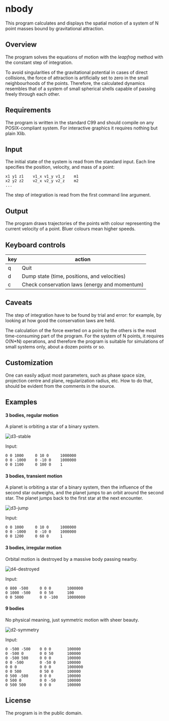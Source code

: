 # nbody
This program calculates and displays the spatial motion of a system of
N point masses bound by gravitational attraction.

## Overview
The program solves the equations of motion with the *leapfrog* method
with the constant step of integration.

To avoid singularities of the gravitational potential in cases of direct
collisions, the force of attraction is artificially set to zero in the
small neighbourhoods of the points. Therefore, the calculated dynamics
resembles that of a system of small spherical shells capable of passing
freely through each other.

## Requirements
The program is written in the standard C99 and should compile on any
POSIX-compliant system. For interactive graphics it requires nothing but
plain Xlib.

## Input
The initial state of the system is read from the standard input. Each
line specifies the position, velocity, and mass of a point:

    x1 y1 z1    v1_x v1_y v1_z    m1
    x2 y2 z2    v2_x v2_y v2_z    m2
    ...

The step of integration is read from the first command line argument.

## Output
The program draws trajectories of the points with colour representing the
current velocity of a point. Bluer colours mean higher speeds.

## Keyboard controls
key | action
----|-------
q   | Quit
d   | Dump state (time, positions, and velocities)
c   | Check conservation laws (energy and momentum)

## Caveats
The step of integration have to be found by trial and error: for
example, by looking at how good the conservation laws are held.

The calculation of the force exerted on a point by the others is the
most time-consuming part of the program. For the system of N points, it
requires O(N*N) operations, and therefore the program is suitable for
simulations of small systems only, about a dozen points or so.

## Customization
One can easily adjust most parameters, such as phase space size,
projection centre and plane, regularization radius, etc. How to do that,
should be evident from the comments in the source.

## Examples
#### 3 bodies, regular motion
A planet is orbiting a star of a binary system.

![d3-stable](https://user-images.githubusercontent.com/29631214/31562119-e9a6d8a4-b062-11e7-849f-773c66905f45.png)

Input:

    0 0 1000     0 10 0     1000000
    0 0 -1000    0 -10 0    1000000
    0 0 1100     0 100 0    1

#### 3 bodies, transient motion
A planet is orbiting a star of a binary system, then the influence of
the second star outweighs, and the planet jumps to an orbit around the
second star. The planet jumps back to the first star at the next
encounter.

![d3-jump](https://user-images.githubusercontent.com/29631214/31562118-e985d23a-b062-11e7-8b1a-d5355ab7e1e3.png)

Input:

    0 0 1000     0 10 0     1000000
    0 0 -1000    0 -10 0    1000000
    0 0 1200     0 60 0     1

#### 3 bodies, irregular motion
Orbital motion is destroyed by a massive body passing nearby.

![d4-destroyed](https://user-images.githubusercontent.com/29631214/31562120-e9c4af6e-b062-11e7-90fa-d83da2bad49b.png)

Input:

    0 800 -500     0 0 0       1000000
    0 1000 -500    0 0 50      100
    0 0 5000       0 0 -100    10000000

#### 9 bodies
No physical meaning, just symmetric motion with sheer beauty.

![d2-symmetry](https://user-images.githubusercontent.com/29631214/31562117-e95994b8-b062-11e7-8cae-6de9ebd4816d.png)

Input:

    0 -500 -500    0 0 0       100000
    0 -500 0       0 0 50      100000
    0 -500 500     0 0 0       100000
    0 0 -500       0 -50 0     100000
    0 0 0          0 0 0       1000000
    0 0 500        0 50 0      100000
    0 500 -500     0 0 0       100000
    0 500 0        0 0 -50     100000
    0 500 500      0 0 0       100000

## License
The program is in the public domain.
